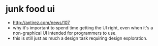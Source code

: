 # junk food ui

- <http://antirez.com/news/107>
- why it's important to spend time getting the UI right, even when it's a non-graphical UI intended for programmers to use.
- this is still just as much a design task requiring design exploration.

